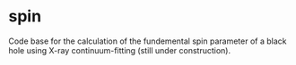 # spin
Code base for the calculation of the fundemental spin parameter of a black hole using X-ray continuum-fitting (still under construction).

